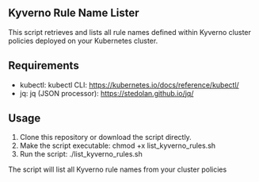 ## Kyverno Rule Name Lister
This script retrieves and lists all rule names defined within Kyverno cluster policies deployed on your Kubernetes cluster.

## Requirements
- kubectl: kubectl CLI: https://kubernetes.io/docs/reference/kubectl/
- jq: jq (JSON processor): https://stedolan.github.io/jq/
## Usage
1. Clone this repository or download the script directly.
2. Make the script executable: chmod +x list_kyverno_rules.sh
3. Run the script: ./list_kyverno_rules.sh

The script will list all Kyverno rule names from your cluster policies
